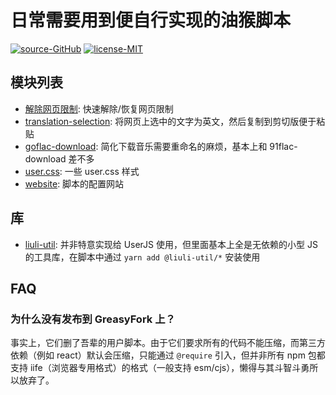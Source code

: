 # 日常需要用到便自行实现的油猴脚本

[![source-GitHub](https://img.shields.io/badge/source-GitHub-brightgreen.svg)](https://github.com/rxliuli/userjs) [![license-MIT](https://img.shields.io/badge/license-MIT-blue.svg)](https://github.com/rxliuli/userjs/blob/master/LICENSE)

## 模块列表

- [解除网页限制](./packages/unblock-web-restrictions): 快速解除/恢复网页限制
- [translation-selection](./packages/translation-selection): 将网页上选中的文字为英文，然后复制到剪切版便于粘贴
- [goflac-download](./packages/goflac-download): 简化下载音乐需要重命名的麻烦，基本上和 91flac-download 差不多
- [user.css](./packages/usercss): 一些 user.css 样式
- [website](./packages/website): 脚本的配置网站

## 库

- [liuli-util](https://github.com/rxliuli/liuli-util): 并非特意实现给 UserJS 使用，但里面基本上全是无依赖的小型 JS 的工具库，在脚本中通过 `yarn add @liuli-util/*` 安装使用

## FAQ

### 为什么没有发布到 GreasyFork 上？

事实上，它们删了吾辈的用户脚本。由于它们要求所有的代码不能压缩，而第三方依赖（例如 react）默认会压缩，只能通过 `@require` 引入，但并非所有 npm 包都支持 iife（浏览器专用格式）的格式（一般支持 esm/cjs），懒得与其斗智斗勇所以放弃了。
